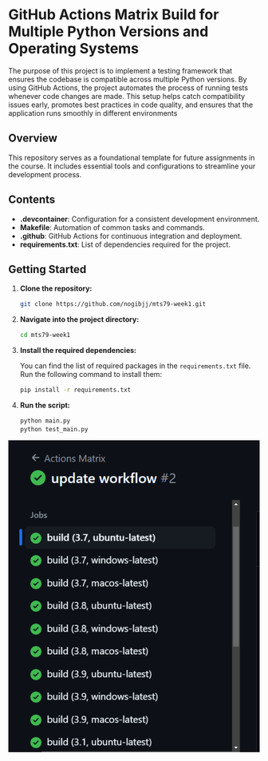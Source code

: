 # GitHub Actions Matrix Build for Multiple Python Versions and Operating Systems

The purpose of this project is to implement a testing framework that ensures the codebase is compatible across multiple Python versions. By using GitHub Actions, the project automates the process of running tests whenever code changes are made. This setup helps catch compatibility issues early, promotes best practices in code quality, and ensures that the application runs smoothly in different environments

## Overview

This repository serves as a foundational template for future assignments in the course. It includes essential tools and configurations to streamline your development process.

## Contents

- **.devcontainer**: Configuration for a consistent development environment.
- **Makefile**: Automation of common tasks and commands.
- **.github**: GitHub Actions for continuous integration and deployment.
- **requirements.txt**: List of dependencies required for the project.

## Getting Started
1. **Clone the repository:**

    ```bash
    git clone https://github.com/nogibjj/mts79-week1.git
    ```

2. **Navigate into the project directory:**

    ```bash
    cd mts79-week1
    ```

3. **Install the required dependencies:**

    You can find the list of required packages in the `requirements.txt` file. Run the following command to install them:

    ```bash
    pip install -r requirements.txt
    ```
4. **Run the script:**

    ```bash
    python main.py
    python test_main.py
    ```

![alt text](2024-09-24.png)

